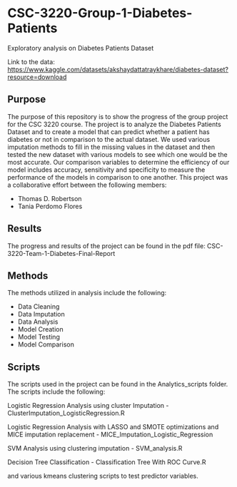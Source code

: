 # CSC-3220-Group-1-Diabetes-Patients
Exploratory analysis on Diabetes Patients Dataset

Link to the data:
https://www.kaggle.com/datasets/akshaydattatraykhare/diabetes-dataset?resource=download

## Purpose
The purpose of this repository is to show the progress of the group project for the CSC 3220 course. 
The project is to analyze the Diabetes Patients Dataset and to create a model that can predict whether a patient has diabetes or not in comparison to the actual dataset.
We used various imputation methods to fill in the missing values in the dataset and then tested the new dataset with various models to see which one would be the most accurate.
Our comparison variables to determine the efficiency of our model includes accuracy, sensitivity and specificity to measure the performance of the models in comparison to one another.
This project was a collaborative effort between the following members:
- Thomas D. Robertson
- Tania Perdomo Flores

## Results
The progress and results of the project can be found in the pdf file: CSC-3220-Team-1-Diabetes-Final-Report

## Methods
The methods utilized in analysis include the following:
- Data Cleaning
- Data Imputation
- Data Analysis
- Model Creation
- Model Testing
- Model Comparison

## Scripts
The scripts used in the project can be found in the Analytics_scripts folder. The scripts include the following:

Logistic Regression Analysis using cluster Imputation - ClusterImputation_LogisticRegression.R

Logistic Regression Analysis with LASSO and SMOTE optimizations and MICE imputation replacement - MICE_Imputation_Logistic_Regression

SVM Analysis using clustering imputation - SVM_analysis.R

Decision Tree Classification - Classification Tree With ROC Curve.R

and various kmeans clustering scripts to test predictor variables.

